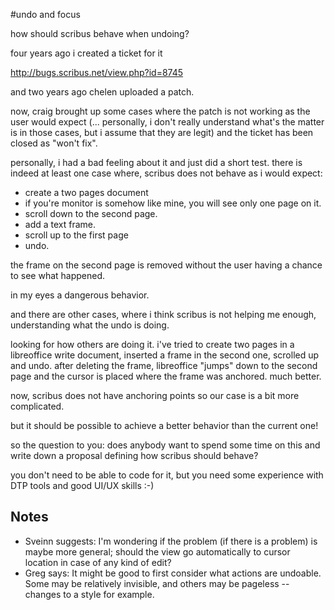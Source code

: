 #undo and focus

how should scribus behave when undoing?

four years ago i created a ticket for it

http://bugs.scribus.net/view.php?id=8745

and two years ago chelen uploaded a patch.

now, craig brought up some cases where the patch is not working as the
user would expect (... personally, i don't really understand what's the
matter is in those cases, but i assume that they are legit) and the
ticket has been closed as "won't fix".



personally, i had a bad feeling about it and just did a short test.
there is indeed at least one case where, scribus does
not behave as i would expect:

- create a two pages document
- if you're monitor is somehow like mine, you will see only one page on
  it.
- scroll down to the second page.
- add a text frame.
- scroll up to the first page
- undo.

the frame on the second page is removed without the user having a
chance to see what happened.

in my eyes a dangerous behavior.

and there are other cases, where i think scribus is not helping me
enough, understanding what the undo is doing.

looking for how others are doing it. i've tried to create two pages in
a libreoffice write document, inserted a frame in the second one,
scrolled up and undo.
after deleting the frame, libreoffice "jumps" down to the second page
and the cursor is placed where the frame was anchored.
much better.

now, scribus does not have anchoring points so our case is a bit more
complicated.

but it should be possible to achieve a better behavior than the current
one!



so the question to you: does anybody want to spend some time on this
and write down a proposal defining how scribus should behave?

you don't need to be able to code for it, but you need some experience
with DTP tools and good UI/UX skills :-)

## Notes

- Sveinn suggests: I'm wondering if the problem (if there is a problem) is maybe more general; should the view go automatically to cursor location in case of any kind of edit? 
- Greg says: It might be good to first consider what actions are undoable. Some may be relatively invisible, and others may be pageless -- changes to a style for example.

